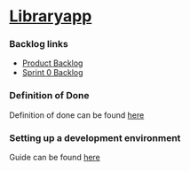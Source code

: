 # [Libraryapp](https://ohtu-library-7801af5eb8b8.herokuapp.com/) 

### Backlog links

- [Product Backlog](https://github.com/orgs/tuulestatemmattu/projects/19)
- [Sprint 0 Backlog](https://github.com/orgs/tuulestatemmattu/projects/21)

### Definition of Done
Definition of done can be found [here](documents/definition_of_done.md)

### Setting up a development environment
Guide can be found [here](documents/development_environment.md)
